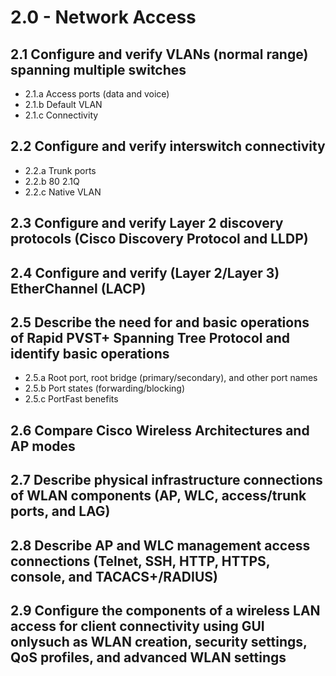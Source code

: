 # 2.0 - Network Access

## 2.1 Configure and verify VLANs (normal range) spanning multiple switches
* 2.1.a Access ports (data and voice)
* 2.1.b Default VLAN
* 2.1.c Connectivity

## 2.2 Configure and verify interswitch connectivity
* 2.2.a Trunk ports
* 2.2.b 80 2.1Q
* 2.2.c Native VLAN
	
## 2.3 Configure and verify Layer 2 discovery protocols (Cisco Discovery Protocol and LLDP)
## 2.4 Configure and verify (Layer 2/Layer 3) EtherChannel (LACP)
## 2.5 Describe the need for and basic operations of Rapid PVST+ Spanning Tree Protocol and identify basic operations
* 2.5.a Root port, root bridge (primary/secondary), and other port names
* 2.5.b Port states (forwarding/blocking)
* 2.5.c PortFast benefits

## 2.6 Compare Cisco Wireless Architectures and AP modes
## 2.7 Describe physical infrastructure connections of WLAN components (AP, WLC, access/trunk ports, and LAG)
## 2.8 Describe AP and WLC management access connections (Telnet, SSH, HTTP, HTTPS, console, and TACACS+/RADIUS) 
## 2.9 Configure the components of a wireless LAN access for client connectivity using GUI onlysuch as WLAN creation, security settings, QoS profiles, and advanced WLAN settings
